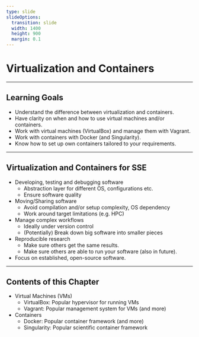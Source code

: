 ```yaml
---
type: slide
slideOptions:
  transition: slide
  width: 1400
  height: 900
  margin: 0.1
---
```


<style>
  .reveal strong {
    font-weight: bold;
    color: orange;
  }
  .reveal p {
    text-align: left;
  }
  .reveal section h1 {
    color: orange;
  }
  .reveal section h2 {
    color: orange;
  }
</style>

# Virtualization and Containers

---

## Learning Goals

- Understand the difference between virtualization and containers.
- Have clarity on when and how to use virtual machines and/or containers.
- Work with virtual machines (VirtualBox) and manage them with Vagrant.
- Work with containers with Docker (and Singularity).
- Know how to set up own containers tailored to your requirements.

---

## Virtualization and Containers for SSE

- Developing, testing and debugging software
    - Abstraction layer for different OS, configurations etc.
    - Ensure software quality
- Moving/Sharing software
    - Avoid compilation and/or setup complexity, OS dependency
    - Work around target limitations (e.g. HPC)
- Manage complex workflows
    - Ideally under version control
    - (Potentially) Break down big software into smaller pieces
- Reproducible research
    - Make sure others get the same results.
    - Make sure others are able to run your software (also in future).
- Focus on established, open-source software.

---

## Contents of this Chapter

- Virtual Machines (VMs)
    - VirtualBox: Popular hypervisor for running VMs
    - Vagrant: Popular management system for VMs (and more)
- Containers
    - Docker: Popular container framework (and more)
    - Singularity: Popular scientific container framework
